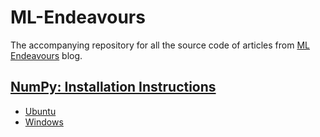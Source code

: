 # ML-Endeavours
The accompanying repository for all the source code of articles from [ML Endeavours](http://mlendeavours.wordpress.com) blog.

## [NumPy: Installation Instructions](https://github.com/IAmSuyogJadhav/ML-Endeavours/tree/master/Get%20NumPy%20up%20and%20running)
- [Ubuntu](https://github.com/IAmSuyogJadhav/ML-Endeavours/tree/master/Get%20NumPy%20up%20and%20running/Ubuntu.sh)
- [Windows](https://github.com/IAmSuyogJadhav/ML-Endeavours/tree/master/Get%20NumPy%20up%20and%20running/Windows.bat)
